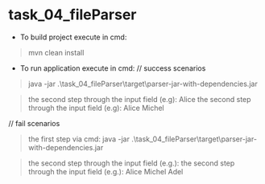 # task_04_fileParser

* To build project execute in cmd: 
> mvn clean install

* To run application execute in cmd:
// success scenarios
> java -jar .\task_04_fileParser\target\parser-jar-with-dependencies.jar

> the second step through the input field (e.g): Alice
> the second step through the input field (e.g): Alice Michel

// fail scenarios
>   the first step via cmd:
> java -jar .\task_04_fileParser\target\parser-jar-with-dependencies.jar

>   the second step through the input field (e.g.): 
>   the second step through the input field (e.g.): Alice Michel Adel